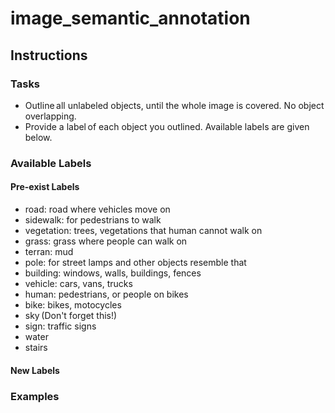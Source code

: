 # image_semantic_annotation

## Instructions

### Tasks
* Outline all unlabeled objects, until the whole image is covered. No object overlapping.
* Provide a label of each object you outlined. Available labels are given below.

### Available Labels
#### Pre-exist Labels
* road: road where vehicles move on
* sidewalk: for pedestrians to walk
* vegetation: trees, vegetations that human cannot walk on
* grass: grass where people can walk on
* terran: mud
* pole: for street lamps and other objects resemble that
* building: windows, walls, buildings, fences
* vehicle: cars, vans, trucks
* human: pedestrians, or people on bikes
* bike: bikes, motocycles
* sky (Don't forget this!)
* sign: traffic signs
* water
* stairs  
#### New Labels

### Examples
